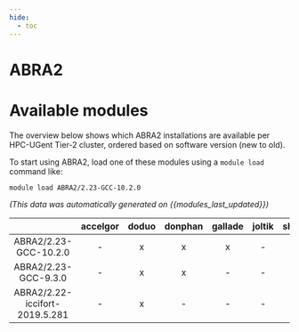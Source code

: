 ```yaml
---
hide:
  - toc
---
```


ABRA2
=====

# Available modules


The overview below shows which ABRA2 installations are available per HPC-UGent Tier-2 cluster, ordered based on software version (new to old).

To start using ABRA2, load one of these modules using a `module load` command like:

```shell
module load ABRA2/2.23-GCC-10.2.0
```

*(This data was automatically generated on {{modules_last_updated}})*  

| |accelgor|doduo|donphan|gallade|joltik|shinx|skitty|
| :---: | :---: | :---: | :---: | :---: | :---: | :---: | :---: |
|ABRA2/2.23-GCC-10.2.0|-|x|x|x|-|-|-|
|ABRA2/2.23-GCC-9.3.0|-|x|x|-|-|-|-|
|ABRA2/2.22-iccifort-2019.5.281|-|x|-|-|-|-|-|
